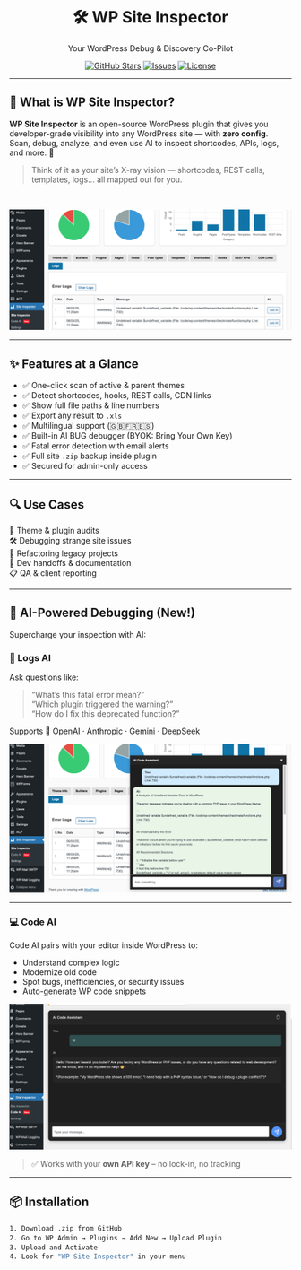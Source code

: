 <h1 align="center">🛠️ WP Site Inspector</h1>
<p align="center">Your WordPress Debug & Discovery Co-Pilot</p>

<p align="center">
  <a href="https://github.com/prathushan/WP-Site-Inspector/stargazers"><img src="https://img.shields.io/github/stars/prathushan/WP-Site-Inspector?style=social" alt="GitHub Stars"></a>
  <a href="https://github.com/prathushan/WP-Site-Inspector/issues"><img src="https://img.shields.io/github/issues/prathushan/WP-Site-Inspector?color=blue" alt="Issues"></a>
  <a href="https://github.com/prathushan/WP-Site-Inspector/blob/main/LICENSE"><img src="https://img.shields.io/github/license/prathushan/WP-Site-Inspector?color=brightgreen" alt="License"></a>
</p>

---

## 🔎 What is WP Site Inspector?

**WP Site Inspector** is an open-source WordPress plugin that gives you developer-grade visibility into any WordPress site — with **zero config**.  
Scan, debug, analyze, and even use AI to inspect shortcodes, APIs, logs, and more. 🚀

> Think of it as your site’s X-ray vision — shortcodes, REST calls, templates, logs… all mapped out for you.

<br>

<p align="center">
  <img src="./assets/site-inspector.png" alt="WP Site Inspector UI" width="700">
</p>

---

## ✨ Features at a Glance

- ✅ One-click scan of active & parent themes
- ✅ Detect shortcodes, hooks, REST calls, CDN links
- ✅ Show full file paths & line numbers
- ✅ Export any result to `.xls`
- ✅ Multilingual support (🇬🇧🇫🇷🇪🇸)
- ✅ Built-in AI BUG debugger (BYOK: Bring Your Own Key)
- ✅ Fatal error detection with email alerts
- ✅ Full site `.zip` backup inside plugin
- ✅ Secured for admin-only access

---

## 🔍 Use Cases

🧩 Theme & plugin audits  
🛠️ Debugging strange site issues  
🔄 Refactoring legacy projects  
🤝 Dev handoffs & documentation  
📋 QA & client reporting

---

## 🧠 AI-Powered Debugging (New!)

Supercharge your inspection with AI:

### 💬 Logs AI  
Ask questions like:

> “What’s this fatal error mean?”  
> “Which plugin triggered the warning?”  
> “How do I fix this deprecated function?”

Supports 🔑 OpenAI · Anthropic · Gemini · DeepSeek

<p align="center">
  <img src="./assets/Ask-AI.png" alt="Ask AI Feature" width="600">
</p>

---

### 💻 Code AI

Code AI pairs with your editor inside WordPress to:

- Understand complex logic  
- Modernize old code  
- Spot bugs, inefficiencies, or security issues  
- Auto-generate WP code snippets  

<p align="center">
  <img src="./assets/Code-AI.png" alt="Code AI Screenshot" width="600">
</p>

> ✅ Works with your **own API key** – no lock-in, no tracking

---

## 📦 Installation

```bash
1. Download .zip from GitHub
2. Go to WP Admin → Plugins → Add New → Upload Plugin
3. Upload and Activate
4. Look for "WP Site Inspector" in your menu
